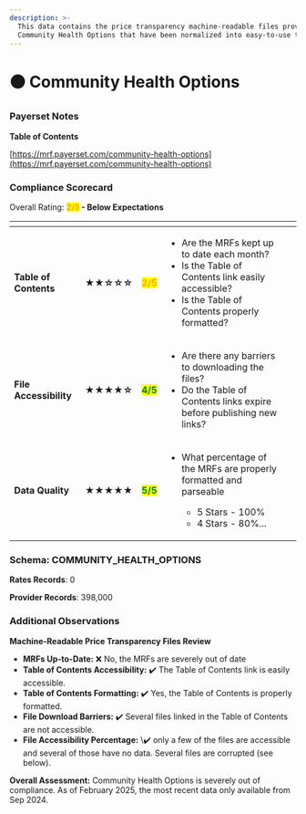 ```yaml
---
description: >-
  This data contains the price transparency machine-readable files provided by
  Community Health Options that have been normalized into easy-to-use tables.
---
```


# 🟠 Community Health Options

### Payerset Notes

**Table of Contents**

[https://mrf.payerset.com/community-health-options](https://mrf.payerset.com/community-health-options)

### Compliance Scorecard

Overall Rating: <mark style="color:orange;">**2/5**</mark>**&#x20;- Below Expectations**

<table data-view="cards"><thead><tr><th></th><th></th><th></th><th></th><th data-hidden data-card-cover data-type="files"></th></tr></thead><tbody><tr><td><strong>Table of Contents</strong></td><td><strong>★★☆☆☆</strong></td><td><mark style="color:orange;"><strong>2/5</strong></mark></td><td><ul><li>Are the MRFs kept up to date each month? </li><li>Is the Table of Contents link easily accessible?</li><li>Is the Table of Contents properly formatted?</li></ul></td><td></td></tr><tr><td><strong>File Accessibility</strong></td><td><strong>★★★★☆</strong></td><td><mark style="color:green;"><strong>4/5</strong></mark></td><td><ul><li>Are there any barriers to downloading the files?</li><li>Do the Table of Contents links expire before publishing new links?</li></ul></td><td></td></tr><tr><td><strong>Data Quality</strong></td><td><strong>★★★★★</strong></td><td><mark style="color:green;"><strong>5/5</strong></mark></td><td><ul><li><p>What percentage of the MRFs are properly formatted and parseable</p><ul><li>5 Stars - 100%</li><li>4 Stars - 80%...</li></ul></li></ul></td><td></td></tr></tbody></table>

### Schema: COMMUNITY\_HEALTH\_OPTIONS

**Rates Records**: 0

**Provider Records**: 398,000

### Additional Observations

**Machine-Readable Price Transparency Files Review**

* **MRFs Up-to-Date:** ❌ No, the MRFs are severely out of date
* **Table of Contents Accessibility:** ✔️ The Table of Contents link is easily accessible.
* **Table of Contents Formatting:** ✔️ Yes, the Table of Contents is properly formatted.
* **File Download Barriers:** ✔️ Several files linked in the Table of Contents are not accessible.
* **File Accessibility Percentage:** \✔️ only a few of the files are accessible and several of those have no data. Several files are corrupted (see below).

**Overall Assessment:** Community Health Options is severely out of compliance. As of February 2025, the most recent data only available from Sep 2024.&#x20;
